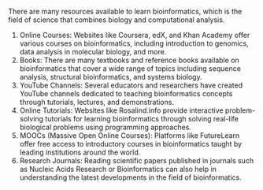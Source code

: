 
There are many resources available to learn bioinformatics, which is the field of science that combines biology and computational analysis.

1. Online Courses: Websites like Coursera, edX, and Khan Academy offer various courses on bioinformatics, including introduction to genomics, data analysis in molecular biology, and more.
2. Books: There are many textbooks and reference books available on bioinformatics that cover a wide range of topics including sequence analysis, structural bioinformatics, and systems biology.
3. YouTube Channels: Several educators and researchers have created YouTube channels dedicated to teaching bioinformatics concepts through tutorials, lectures, and demonstrations.
4. Online Tutorials: Websites like Rosalind.info provide interactive problem-solving tutorials for learning bioinformatics through solving real-life biological problems using programming approaches.
5. MOOCs (Massive Open Online Courses): Platforms like FutureLearn offer free access to introductory courses in bioinformatics taught by leading institutions around the world.
6. Research Journals: Reading scientific papers published in journals such as Nucleic Acids Research or Bioinformatics can also help in understanding the latest developments in the field of bioinformatics.

